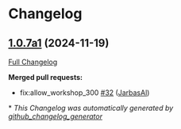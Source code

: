 # Changelog

## [1.0.7a1](https://github.com/OpenVoiceOS/ovos-ocp-pipeline-plugin/tree/1.0.7a1) (2024-11-19)

[Full Changelog](https://github.com/OpenVoiceOS/ovos-ocp-pipeline-plugin/compare/1.0.6...1.0.7a1)

**Merged pull requests:**

- fix:allow\_workshop\_300 [\#32](https://github.com/OpenVoiceOS/ovos-ocp-pipeline-plugin/pull/32) ([JarbasAl](https://github.com/JarbasAl))



\* *This Changelog was automatically generated by [github_changelog_generator](https://github.com/github-changelog-generator/github-changelog-generator)*
